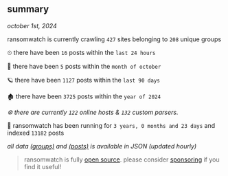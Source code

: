 
## summary
_october 1st, 2024_

ransomwatch is currently crawling `427` sites belonging to `208` unique groups

⏲ there have been `16` posts within the `last 24 hours`

🦈 there have been `5` posts within the `month of october`

🪐 there have been `1127` posts within the `last 90 days`

🏚 there have been `3725` posts within the `year of 2024`

_⚙️ there are currently `122` online hosts & `132` custom parsers._

🦕 ransomwatch has been running for `3 years, 0 months and 23 days` and indexed `13182` posts

_all data  [(groups)](http://ransomwhat.telemetry.ltd/groups) and [(posts)](http://ransomwhat.telemetry.ltd/posts) is available in JSON (updated hourly)_

> ransomwatch is fully [open source](https://github.com/joshhighet/ransomwatch#ransomwatch--). please consider [sponsoring](https://github.com/sponsors/joshhighet) if you find it useful!
